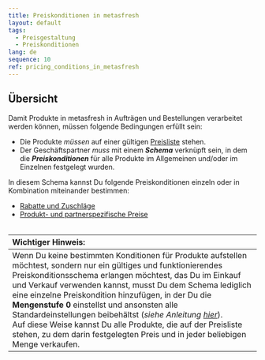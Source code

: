 ```yaml
---
title: Preiskonditionen in metasfresh
layout: default
tags:
  - Preisgestaltung
  - Preiskonditionen
lang: de
sequence: 10
ref: pricing_conditions_in_metasfresh
---
```


## Übersicht
Damit Produkte in metasfresh in Aufträgen und Bestellungen verarbeitet werden können, müssen folgende Bedingungen erfüllt sein:

- Die Produkte *müssen* auf einer gültigen [Preisliste](Produkte_Preisliste_hinzufuegen) stehen.
- Der Geschäftspartner *muss* mit einem ***Schema*** verknüpft sein, in dem die ***Preiskonditionen*** für alle Produkte im Allgemeinen und/oder im Einzelnen festgelegt wurden.

In diesem Schema kannst Du folgende Preiskonditionen einzeln oder in Kombination miteinander bestimmen:

- [Rabatte und Zuschläge](Rabattformen_in_metasfresh)
- [Produkt- und partnerspezifische Preise](Produkt_und_partnerspezifische_Preise)
<br><br>

| **Wichtiger Hinweis:** |
| :--- |
| Wenn Du keine bestimmten Konditionen für Produkte aufstellen möchtest, sondern nur ein gültiges und funktionierendes Preiskonditionsschema erlangen möchtest, das Du im Einkauf und Verkauf verwenden kannst, musst Du dem Schema lediglich eine einzelne Preiskondition hinzufügen, in der Du die **Mengenstufe 0** einstellst und ansonsten alle Standardeinstellungen beibehältst (*siehe Anleitung [hier](Rabattschema_anlegen)*).<br> Auf diese Weise kannst Du alle Produkte, die auf der Preisliste stehen, zu dem darin festgelegten Preis und in jeder beliebigen Menge verkaufen. |
